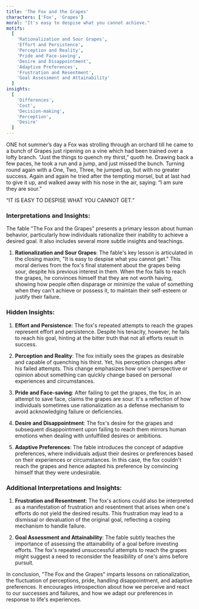 ```yaml
---
title: 'The Fox and the Grapes'
characters: ['Fox', 'Grapes']
moral: "It's easy to despise what you cannot achieve."
motifs:
  [
    'Rationalization and Sour Grapes',
    'Effort and Persistence',
    'Perception and Reality',
    'Pride and Face-saving',
    'Desire and Disappointment',
    'Adaptive Preferences',
    'Frustration and Resentment',
    'Goal Assessment and Attainability'
  ]
insights:
  [
    'Differences',
    'Cost',
    'Decision-making',
    'Perception',
    'Desire'
  ]
---
```


ONE hot summer’s day a Fox was strolling through an orchard till he came to a bunch of Grapes just ripening on a vine which had been trained over a lofty branch. “Just the things to quench my thirst,” quoth he. Drawing back a few paces, he took a run and a jump, and just missed the bunch. Turning round again with a One, Two, Three, he jumped up, but with no greater success. Again and again he tried after the tempting morsel, but at last had to give it up, and walked away with his nose in the air, saying: “I am sure they are sour.”

“IT IS EASY TO DESPISE WHAT YOU CANNOT GET.”

### Interpretations and Insights:

The fable "The Fox and the Grapes" presents a primary lesson about human behavior, particularly how individuals rationalize their inability to achieve a desired goal. It also includes several more subtle insights and teachings.

1. **Rationalization and Sour Grapes**: The fable's key lesson is articulated in the closing maxim, "It is easy to despise what you cannot get." This moral derives from the fox's final statement about the grapes being sour, despite his previous interest in them. When the fox fails to reach the grapes, he convinces himself that they are not worth having, showing how people often disparage or minimize the value of something when they can't achieve or possess it, to maintain their self-esteem or justify their failure.

### Hidden Insights:

1. **Effort and Persistence**: The fox's repeated attempts to reach the grapes represent effort and persistence. Despite his tenacity, however, he fails to reach his goal, hinting at the bitter truth that not all efforts result in success.

2. **Perception and Reality**: The fox initially sees the grapes as desirable and capable of quenching his thirst. Yet, his perception changes after his failed attempts. This change emphasizes how one's perspective or opinion about something can quickly change based on personal experiences and circumstances.

3. **Pride and Face-saving**: After failing to get the grapes, the fox, in an attempt to save face, claims the grapes are sour. It's a reflection of how individuals sometimes use rationalization as a defense mechanism to avoid acknowledging failure or deficiencies.

4. **Desire and Disappointment**: The fox's desire for the grapes and subsequent disappointment upon failing to reach them mirrors human emotions when dealing with unfulfilled desires or ambitions.

5. **Adaptive Preferences**: The fable introduces the concept of adaptive preferences, where individuals adjust their desires or preferences based on their experiences or circumstances. In this case, the fox couldn't reach the grapes and hence adapted his preference by convincing himself that they were undesirable.

### Additional Interpretations and Insights:

1. **Frustration and Resentment**: The fox's actions could also be interpreted as a manifestation of frustration and resentment that arises when one's efforts do not yield the desired results. This frustration may lead to a dismissal or devaluation of the original goal, reflecting a coping mechanism to handle failure.

2. **Goal Assessment and Attainability**: The fable subtly teaches the importance of assessing the attainability of a goal before investing efforts. The fox's repeated unsuccessful attempts to reach the grapes might suggest a need to reconsider the feasibility of one's aims before pursuit.

In conclusion, "The Fox and the Grapes" imparts lessons on rationalization, the fluctuation of perceptions, pride, handling disappointment, and adaptive preferences. It encourages introspection about how we perceive and react to our successes and failures, and how we adapt our preferences in response to life's experiences.
